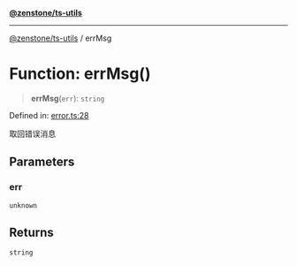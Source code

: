 [**@zenstone/ts-utils**](../README.md)

***

[@zenstone/ts-utils](../globals.md) / errMsg

# Function: errMsg()

> **errMsg**(`err`): `string`

Defined in: [error.ts:28](https://github.com/janpoem/ts-utils/blob/5695f5d0e3c2197ae4233c3f441833765430d482/src/error.ts#L28)

取回错误消息

## Parameters

### err

`unknown`

## Returns

`string`
